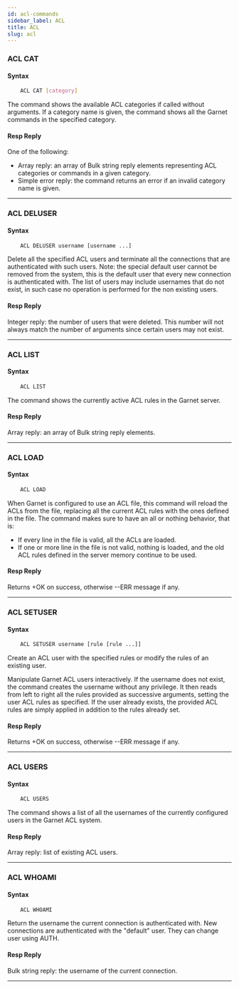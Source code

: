 ```yaml
---
id: acl-commands
sidebar_label: ACL
title: ACL
slug: acl
---
```


### ACL CAT

#### Syntax

```bash
    ACL CAT [category]
```

The command shows the available ACL categories if called without arguments. If a category name is given, the command shows all the Garnet commands in the specified category.

#### Resp Reply

One of the following:

* Array reply: an array of Bulk string reply elements representing ACL categories or commands in a given category.
* Simple error reply: the command returns an error if an invalid category name is given.

---

### ACL DELUSER

#### Syntax

```bash
    ACL DELUSER username [username ...]
```

Delete all the specified ACL users and terminate all the connections that are authenticated with such users. Note: the special default user cannot be removed from the system, this is the default user that every new connection is authenticated with. The list of users may include usernames that do not exist, in such case no operation is performed for the non existing users.

#### Resp Reply

Integer reply: the number of users that were deleted. This number will not always match the number of arguments since certain users may not exist.

---

### ACL LIST

#### Syntax

```bash
    ACL LIST
```

The command shows the currently active ACL rules in the Garnet server. 

#### Resp Reply

Array reply: an array of Bulk string reply elements.

---

### ACL LOAD

#### Syntax

```bash
    ACL LOAD
```

When Garnet is configured to use an ACL file, this command will reload the ACLs from the file, replacing all the current ACL rules with the ones defined in the file. The command makes sure to have an all or nothing behavior, that is:

* If every line in the file is valid, all the ACLs are loaded.
* If one or more line in the file is not valid, nothing is loaded, and the old ACL rules defined in the server memory continue to be used.

#### Resp Reply

Returns +OK on success, otherwise --ERR message if any.

---

### ACL SETUSER

#### Syntax

```bash
    ACL SETUSER username [rule [rule ...]]
```

Create an ACL user with the specified rules or modify the rules of an existing user.

Manipulate Garnet ACL users interactively. If the username does not exist, the command creates the username without any privilege. It then reads from left to right all the rules provided as successive arguments, setting the user ACL rules as specified. If the user already exists, the provided ACL rules are simply applied in addition to the rules already set.

#### Resp Reply

Returns +OK on success, otherwise --ERR message if any.

---

### ACL USERS

#### Syntax

```bash
    ACL USERS
```

The command shows a list of all the usernames of the currently configured users in the Garnet ACL system.

#### Resp Reply

Array reply: list of existing ACL users.

---

### ACL WHOAMI

#### Syntax

```bash
    ACL WHOAMI
```

Return the username the current connection is authenticated with. New connections are authenticated with the "default" user. They can change user using AUTH.

#### Resp Reply

Bulk string reply: the username of the current connection.

---